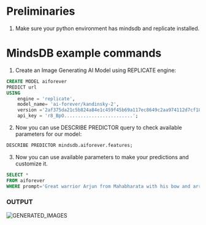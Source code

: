 # Preliminaries

1. Make sure your python environment has mindsdb and replicate installed.

# MindsDB example commands

1. Create an Image Generating AI Model using REPLICATE engine:
   
```sql
CREATE MODEL aiforever
PREDICT url
USING
    engine = 'replicate',
    model_name= 'ai-forever/kandinsky-2',
    version ='2af375da21c5b824a84e1c459f45b69a117ec8649c2aa974112d7cf1840fc0ce',
    api_key = 'r8_BpO.........................';
```

2. Now you can use DESCRIBE PREDICTOR query to check available parameters for our model:

```sql
DESCRIBE PREDICTOR mindsdb.aiforever.features;
```

3. Now you can use available parameters to make your predictions and customize it.
   
```sql 
SELECT *
FROM aiforever
WHERE prompt='Great warrior Arjun from Mahabharata with his bow and arrow , 4k quality'
```

### OUTPUT 
![GENERATED_IMAGES](https://replicate.delivery/pbxt/K9dMTBWgQg6cMB7Ekeo88PKAQG5N5lXIx0sVNdv4uf8ztJGRA/out_0.png)

